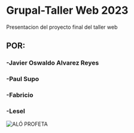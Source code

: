 # Grupal-Taller Web 2023
Presentacion del proyecto final del taller web

## POR:
### -Javier Oswaldo Alvarez Reyes
### -Paul Supo 
### -Fabricio
### -Lesel

![ALÓ PROFETA](https://github.com/6162636465/WEB_FINAL/assets/40539959/5779280b-5cca-4a85-90ed-3711b55cb7e4)
